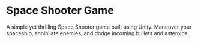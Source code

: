 # Space Shooter Game

A simple yet thrilling Space Shooter game built using Unity. Maneuver your spaceship, annihilate enemies, and dodge incoming bullets and asteroids.
